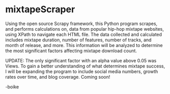 mixtapeScraper
==============

Using the open source Scrapy framework, this Python program scrapes, and performs calculations on, data from popular hip-hop mixtape websites, using XPath to navigate each HTML file. The data collected and calculated includes mixtape duration, number of features, number of tracks, and month of release, and more. This information will be analyzed to determine the most significant factors affecting mixtape download count. 

UPDATE: The only significant factor with an alpha value above 0.05 was Views. To gain a better understanding of what determines mixtape success, I will be expanding the program to include social media numbers, growth rates over time, and blog coverage. Coming soon! 

-boike
